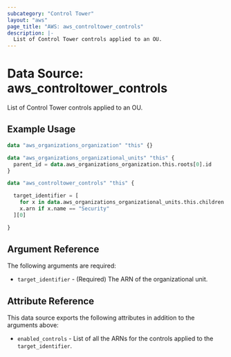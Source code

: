```yaml
---
subcategory: "Control Tower"
layout: "aws"
page_title: "AWS: aws_controltower_controls"
description: |-
  List of Control Tower controls applied to an OU.
---
```


# Data Source: aws_controltower_controls

List of Control Tower controls applied to an OU.

## Example Usage

```terraform
data "aws_organizations_organization" "this" {}

data "aws_organizations_organizational_units" "this" {
  parent_id = data.aws_organizations_organization.this.roots[0].id
}

data "aws_controltower_controls" "this" {

  target_identifier = [
    for x in data.aws_organizations_organizational_units.this.children :
    x.arn if x.name == "Security"
  ][0]

}

```

## Argument Reference

The following arguments are required:

* `target_identifier` - (Required) The ARN of the organizational unit.

## Attribute Reference

This data source exports the following attributes in addition to the arguments above:

* `enabled_controls` - List of all the ARNs for the controls applied to the `target_identifier`.
